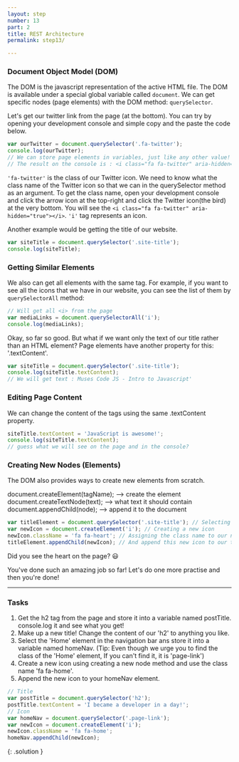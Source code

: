 ```yaml
---
layout: step
number: 13
part: 2
title: REST Architecture
permalink: step13/

---
```


### Document Object Model (DOM)

The DOM is the javascript representation of the active HTML file. The DOM
is available under a special global variable called `document`. We can get
specific nodes (page elements) with the DOM method: `querySelector`.

Let's get our twitter link from the page (at the bottom). You can try by opening your development console and simple copy and the paste the code below.

```javascript
var ourTwitter = document.querySelector('.fa-twitter');
console.log(ourTwitter);
// We can store page elements in variables, just like any other value!
// The result on the console is : <i class="fa fa-twitter" aria-hidden="true"></i>
```

`'fa-twitter'` is the class of our Twitter icon. We need to know what the class name of the Twitter icon so that we can in the querySelector method as an argument. To get the class name, open your development console and click the arrow icon at the top-right and
click the Twitter icon(the bird) at the very bottom. You will see the `<i class="fa fa-twitter" aria-hidden="true"></i>`. `'i'` tag represents an icon.

Another example would be getting the title of our website.

```javascript
var siteTitle = document.querySelector('.site-title');
console.log(siteTitle);
```

### Getting Similar Elements

We also can get all elements with the same tag. For example, if you want to see all the icons that we have in our website, you can see the list of them by `querySelectorAll` method:

```javascript
// Will get all <i> from the page
var mediaLinks = document.querySelectorAll('i');
console.log(mediaLinks);
```

Okay, so far so good. But what if we want only the text of our title rather than an HTML element?
Page elements have another property for this: '.textContent'.

```javascript
var siteTitle = document.querySelector('.site-title');
console.log(siteTitle.textContent);
// We will get text : Muses Code JS - Intro to Javascript'
```

### Editing Page Content

We can change the content of the tags using the same .textContent property.

```javascript
siteTitle.textContent = 'JavaScript is awesome!';
console.log(siteTitle.textContent);
// guess what we will see on the page and in the console?
```

### Creating New Nodes (Elements)

The DOM also provides ways to create new elements from scratch.

document.createElement(tagName); --> create the element
document.createTextNode(text); --> what text it should contain
document.appendChild(node); --> append it to the document

```javascript
var titleElement = document.querySelector('.site-title'); // Selecting our title element
var newIcon = document.createElement('i'); // Creating a new icon
newIcon.className = 'fa fa-heart'; // Assigning the class name to our new icon. (Don't worry about what 'fa fa-heart' means but it's just a class from an external library.)
titleElement.appendChild(newIcon); // And append this new icon to our title.
```

Did you see the heart on the page? :smiley:

You've done such an amazing job so far! Let's do one more practise and then you're done!

----
### Tasks

1. Get the h2 tag from the page and store it into a variable named postTitle. console.log it and see what you get!
2. Make up a new title! Change the content of our 'h2' to anything you like.
3. Select the 'Home' element in the navigation bar ans store it into a variable named homeNav. (Tip: Even though we urge you to find the class of the 'Home' element, If you can't find it, it is 'page-link')
4. Create a new icon using creating a new node method and use the class name 'fa fa-home'.
5. Append the new icon to your homeNav element.

```javascript
// Title
var postTitle = document.querySelector('h2');
postTitle.textContent = 'I became a developer in a day!';
// Icon
var homeNav = document.querySelector('.page-link');
var newIcon = document.createElement('i');
newIcon.className = 'fa fa-home';
homeNav.appendChild(newIcon);
```
{: .solution }
